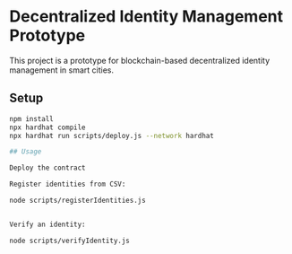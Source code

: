 # Decentralized Identity Management Prototype

This project is a prototype for blockchain-based decentralized identity management in smart cities.

## Setup
```bash
npm install
npx hardhat compile
npx hardhat run scripts/deploy.js --network hardhat

## Usage

Deploy the contract

Register identities from CSV:

node scripts/registerIdentities.js


Verify an identity:

node scripts/verifyIdentity.js
